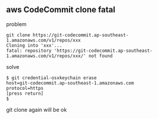 ## aws CodeCommit clone fatal
problem
```shell
git clone https://git-codecommit.ap-southeast-1.amazonaws.com/v1/repos/xxx
Cloning into 'xxx'...
fatal: repository 'https://git-codecommit.ap-southeast-1.amazonaws.com/v1/repos/xxx/' not found
```
solve
```shell
$ git credential-osxkeychain erase
host=git-codecommit.ap-southeast-1.amazonaws.com
protocol=https
[press return]
$
```
git clone again will be ok

